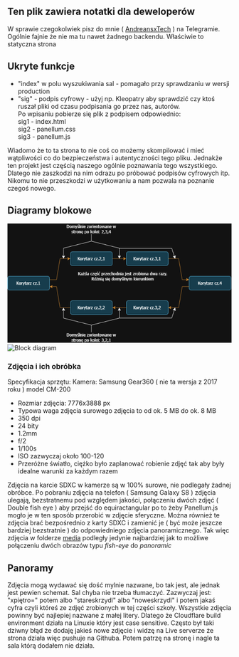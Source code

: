 ## Ten plik zawiera notatki dla deweloperów

W sprawie czegokolwiek pisz do mnie ( <a href="https://t.me/Andrtexh">AndreansxTech</a> ) na Telegramie. </br>
Ogólnie fajnie że nie ma tu nawet żadnego backendu. Właściwie to statyczna strona
## Ukryte funkcje
- "index" w polu wyszukiwania sal - pomagało przy sprawdzaniu w wersji production
- "sig" - podpis cyfrowy - użyj np. Kleopatry aby sprawdzić czy ktoś ruszał pliki od czasu podpisania go przez nas, autorów.</br>
Po wpisaniu pobierze się plik z podpisem odpowiednio:</br>
sig1 - index.html</br>
sig2 - panellum.css</br>
sig3 - panellum.js

Wiadomo że to ta strona to nie coś co możemy skompilować i mieć wątpliwości co do bezpieczeństwa i autentyczności tego pliku. Jednakże ten projekt jest częścią naszego ogólnie poznawania tego wszystkiego. Dlatego nie zaszkodzi na nim odrazu po próbować podpisów cyfrowych itp. Nikomu to nie przeszkodzi w użytkowaniu a nam pozwala na poznanie czegoś nowego.
## Diagramy blokowe
![Block diagram](../additional-media/block-diagram.drawio.png)
![Block diagram](../additional-media/project.drawio)

### Zdjęcia i ich obróbka
Specyfikacja sprzętu:
Kamera: Samsung Gear360 ( nie ta wersja z 2017 roku ) model CM-200
- Rozmiar zdjęcia: 7776x3888 px
- Typowa waga zdjęcia surowego zdjęcia to od ok. 5 MB do ok. 8 MB
- 350 dpi
- 24 bity
- 1.2mm
- f/2
- 1/100s
- ISO zazwyczaj około 100-120
- Przeróżne światło, ciężko było zaplanować robienie zdjęć tak aby były idealne warunki za każdym razem</br>

Zdjęcia na karcie SDXC w kamerze są w 100% surowe, nie podlegały żadnej obróbce. Po pobraniu zdjęcia na telefon ( Samsung Galaxy S8 ) zdjęcia ulegają, bezstratnemu pod względem jakości, połączeniu dwóch zdjęć ( Double fish eye ) aby przejść do equiractangular po to żeby Panellum.js mogło je w ten sposób przerobić w zdjęcie sferyczne. Można również te zdjęcia brać bezpośrednio z karty SDXC i zamienić je ( być może jeszcze bardziej bezstratnie ) do odpowiedniego zdjęcia panoramicznego. Tak więc zdjęcia w folderze <a href="../media/">media</a> podległy jedynie najbardziej jak to możliwe połączeniu dwóch obrazów typu *fish-eye* do *panoramic* 

## Panoramy
Zdjęcia mogą wydawać się dość mylnie nazwane, bo tak jest, ale jednak jest pewien schemat. Sal chyba nie trzeba tłumaczyć. Zazwyczaj jest: "xpiętro=" potem albo "stareskrzydl" albo "noweskrzydl" i potem jakaś cyfra czyli któreś ze zdjęć zrobionych w tej części szkoły. Wszystkie zdjęcia powinny być najlepiej nazwane z małej litery. Dlatego że Cloudflare build environment działa na Linuxie który jest case sensitive. Często był taki dziwny błąd że dodaję jakieś nowe zdjęcie i widzę na Live serverze że strona działa więc pushuje na Githuba. Potem patrzę na stronę i nagle ta sala którą dodałem nie działa. 

